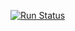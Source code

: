 [![Run Status](https://apibeta.shippable.com/projects/575a33f4c77dae78a8fd32e3/badge?branch=master)](https://beta.shippable.com/projects/575a33f4c77dae78a8fd32e3)


